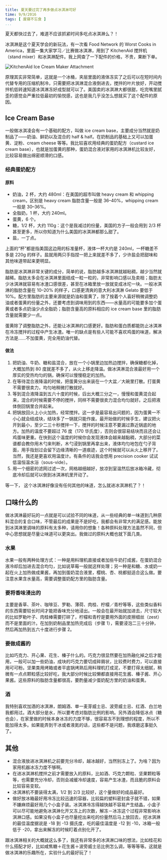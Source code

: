 ```yaml
---
title: 夏天要过完了再多做点冰淇淋可好
time: 9/9/2016
tags: [ 废寝不忘食 ]
...
```


夏天都快过去了，难道不应该抓紧时间多吃点冰淇淋么？！

<!-- $more -->

<!-- $TOC -->

冰淇淋是这个夏天学会的新玩法，有一次看 Food Network 的 Worst Cooks in America，里面一集大家学习／比赛做冰淇淋，用到了 KitchenAid 搅拌机（stand mixer）和冰淇淋配件。我上网查了一下配件的价格，不贵，果断下单。

![KitchenAid Ice Cream Maker Attachment](/images/posts/2016/kitchenaid-ice-cream-maker.jpg "KitchenAid Ice Cream Maker Attachment")

原理其实非常简单，这就是一个冰桶，夹层里面的液体冻实了之后可以在短时间内代替专用的压缩机制冷，只需要把冰淇淋混合液倒进去，搅拌的叶片放好，开动搅拌机低转速知道冰淇淋冻好成型就可以了。美国卖的冰淇淋大都很甜，吃完嘴里腻歪的感觉会严重拉低最初的愉悦感，这也是我几乎没怎么想就买了这个配件的原因。

## Ice Cream Base

一般做冰淇凌会有一个基础的配方，叫做 ice cream base，主要成分当然就是奶制品了——奶油、鲜奶以及混合的 half & half。在奶制品的基础上又可以加蛋黄、淀粉、cream cheese 等等。我比较喜欢用经典的蛋奶配方（custard ice cream base），也就是加蛋黄的那种，蛋奶混合液对家用的冰淇淋机比较友好，比较容易做出绵密顺滑的口感。

### 经典蛋奶配方

#### 原料

- 奶油，2 杯，大约 480ml：在美国的超市叫做 heavy cream 和 whipping cream，区别是 heavy cream 脂肪含量一般是 36–40%，whipping cream 一般是 30–36%。
- 全脂奶，1 杯，大约 240ml。
- 蛋黄，6 个。
- 糖，1/2 杯，大约 110g：这个是我减过的份量，美国的方子一般会用到 2/3 杯甚至更多，所以你知道为什么美国的冰淇淋都那么甜了。
- 盐，一丁点。

上面的“杯”都是指美国这边用的标准量杯，液体一杯大约是 240ml，一杯糖差不多是 220g 的样子。盐就用两只手指捏一把上来就差不多了，少许盐会把甜味和其他味道带起来更明显。

脂肪是冰淇淋非常关键的成分，简单的说，脂肪越多冰淇淋就越粘稠，越少当然就越稀。脂肪太多会在冰淇淋里面结成一粒一粒的，非常影响口感以及卖相；脂肪太少冰淇淋就容易有冰渣口感很差，甚至在冰箱里放一放就变成冰坨一块。一般冰淇淋的脂肪含量在 10–20% 的样子，口感更清爽的意大利冰淇淋 Gelato 要低于 10%。配方里脂肪的主要来源就是奶油和蛋黄了，除了按着个人喜好稍微调整奶油或者蛋黄的份量之外，还要考虑到调味用到的东西——水量高的可能要多加个蛋黄或者多点奶油少点全脂奶；脂肪含量高的原料相应的 ice cream base 里的脂肪含量就需要少一点。

蛋黄除了调整脂肪之外，还能让冰淇淋的口感更好。脂肪和蛋白质都能防止冰淇淋在冷冻搅拌的过程中产生冰渣。唯一的缺点是有些人可能不喜欢鸡蛋的味道，解决方法是……不加蛋黄，完全用奶油代替。

#### 做法

1. 把奶油、牛奶、糖和盐混合，放在一个小锅里边加热边搅拌，确保糖都化掉，大概加热到 80 度就差不多了，从火上移走降温。做冰淇淋混合液最好用一个厚实的受热均匀的锅，确保可以慢慢稳定的加热。
2. 在等待混合液降温的时候，把蛋黄分出来装在一个大盆／大碗里打散。打蛋黄不需要很卖力，均匀地稍微打散就好。
3. 等到混合液降温到五六十度的时候，舀出大概三分之一，慢慢和蛋黄混合起来，混合的时候需要不停的搅拌，同样不需要很卖力混合均匀就好。之后把液体倒回锅里合并起来。
4. 把锅放回火上小火加热，经常搅拌。这一步是最容易出问题的，因为蛋黄一不小心就会结成块，结块多了一锅就只能作废。最开始做的时候手生，建议把火开到最小，至少二三十秒搅拌一下，搅拌的时候注意不要漏过靠近锅底的地方。加热的温度不要超过 76 度（170 华氏度），否则会很容易结块而且还会让鸡蛋味更重。在快到这个温度的时候你会发现液体会越来越黏稠，大部分的菜谱都会教你用木勺来判断，木勺浸到锅里再拿出来，液体均匀地包在勺子背面，用手指划过会留下边缘清晰的一道痕迹，这个时候就可以从火上移开了。当然，我还是更喜欢用温度计。有条件的话我会想用 precision cooker 试试低温恒温水浴（sous-vide）。
5. 用一个细密的滤网过滤一次，网格越细越好，放凉到室温然后放冰箱冷藏，彻底冷却后就可以倒到冰淇淋机里开动了。

等一下， 这个冰淇淋好像没有任何其他的味道，怎么就进冰淇淋机了？！

## 口味什么的

做冰淇淋最好玩的一点就是可以试验不同的味道，从一些经典的单一味道到几种原料混合的复合口味，不管最后的成果是不是好吃，我都会有非常大的满足感。能放到冰淇淋里调味的原料有太多种，请用你的想象！各种原料处理方法虽然不同，但中心思想就是尽量让味道可以更突出。我做过的原料大概也就下面几类。

### 水果

水果一般有两种处理方式：一种是用料理机直接或者加些牛奶打成酱，在蛋奶混合液冷却后加进去混合均匀，比如说草莓一般就这样处理；另一种是和糖、水或奶一起在火上加热做成果酱，再加到蛋奶混合液里，樱桃、杏、桃都挺适合这么做。要注意水果含水量高，需要调整蛋奶配方里的脂肪含量。

### 要将香味浸出的

主要是香草、茶叶、咖啡豆、罗勒、薄荷、肉桂、柠檬／青柠等等，这些类似香料的东西需要较长时间才能把香味充分地浸出。一般会在最开始就加进去，尺寸较大的比如罗勒叶子、肉桂棒需要打碎了，柠檬和青柠是要用外面的皮擦细丝（zest）而不是里面的汁。在加到奶制品里加热完成后（步骤 1），需要浸泡二三十分钟，然后再加热到五六十度进行步骤 2。

### 要做成酱的

比如巧克力、开心果、花生、榛子什么的。巧克力很显然要在加热融化掉之后才能用，一般可以加一些奶油，成块的巧克力要切成碎屑状，比较费时费力，可以直接用可可粉。坚果类用烤箱或者平底锅烤熟后用料理机打成泥，不要打得太细腻，稍微有一点点颗粒感比较好吃，我大部分时候比较懒都直接用花生酱、榛子酱、开心果酱。这些原料的脂肪含量都很高，要酌量减少蛋奶配方里的奶油和蛋黄。

### 酒

我特别喜欢加酒的冰淇淋，朗姆酒、单一麦芽威士忌、波旁威士忌、红酒、白兰地我都用过。酒大部分是水，所以要考虑对脂肪比例的影响。另外酒会降低冰点（糖也会），在家里做的时候本身冰冻的力度不够，很容易冻不到理想的程度，所以不能加得太多。如果能弄到干冰或者液氮的话，这些都不是问题，我琢磨这事挺久了。

## 其他

- 混合液放进冰淇淋机之前要充分冷却，越冰越好，当然别冻上了。为啥？因为家用机器冰冻力度不够啊。
- 在进冰淇淋机搅拌之前才需要放入的原料，比如酒、巧克力颗粒、坚果颗粒等等，也需要充分冷却，否则会减缓冷却速度，容易产生冰渣，而且脆的原料会比较容易变软。
- 冰淇淋机不要装得太满，1/2 到 2/3 比较好，这个量做好的成品最好。
- 做好放冰箱最好用冷冻比较迅速的容器，比较扁的塑料密封盒子就不错，如果不嫌麻烦最好用几个小盒子装。冰淇淋冷冻得越快越不容易产生结晶，小盒子可以尽可能地避免冰淇淋化开又冻上的次数，解冻－冰冻这个过程非常影响冰淇淋口感。如果没有小盒子也尽量挖出来吃的份量然后马上放回去，挖冰淇淋的最佳温度据说是 -18 到 -13 摄氏度，吃的最佳温度是 -12 到 -10，冰箱一般低于 -20，拿出来解冻的时候盯着点别化开了。

跟冰淇淋相关的大概就这么多了，我还有非常多的冰淇淋口味的想法，比如桂花和什么搭配才好，比如咸焦糖＋花生酱＋波旁威士忌比例怎么调，等等等等。这就是做冰淇淋的乐趣所在，实验什么的最好玩了！
